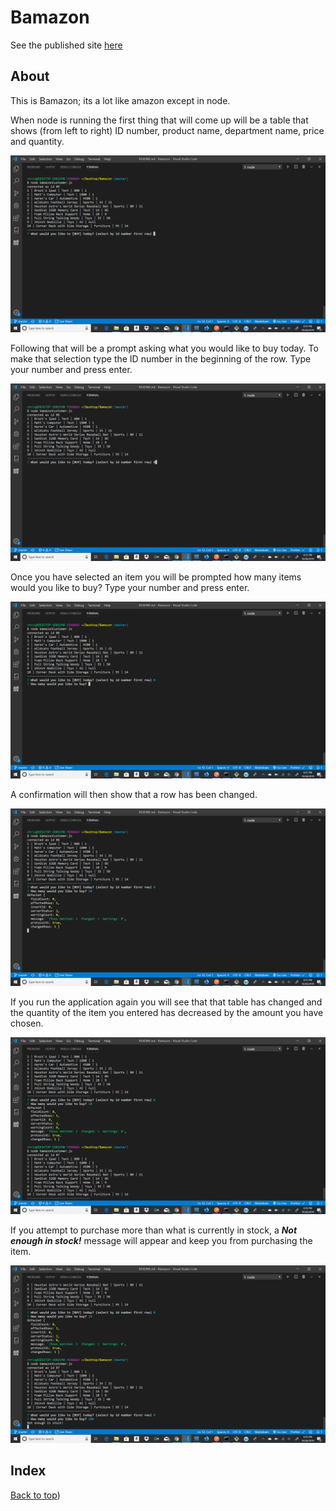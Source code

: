 # Bamazon

See the published site [here](https://chrisruizaz.github.io/Bamazon/)

## About

This is Bamazon; its a lot like amazon except in node.

When node is running the first thing that will come up will be a table that shows (from left to right) ID number, product name, department name, price and quantity.

![Bamazon screen](/images/Bamazon.png)

Following that will be a prompt asking what you would like to buy today. To make that selection type the ID number in the beginning of the row. Type your number and press enter.

![Bamazon screen](/images/Bamazon_1.png)

Once you have selected an item you will be prompted how many items would you like to buy? Type your number and press enter.

![Bamazon screen](/images/Bamazon_2.png)

A confirmation will then show that a row has been changed.

![Bamazon screen](/images/Bamazon_3.png)

If you run the application again you will see that that table has changed and the quantity of the item you entered has decreased by the amount you have chosen.

![Bamazon screen](/images/Bamazon_4.png)

If you attempt to purchase more than what is currently in stock, a _**Not enough in stock!**_ message will appear and keep you from purchasing the item.

![Bamazon screen](/images/Bamazon_5.png)

## Index

[Back to top](#))
